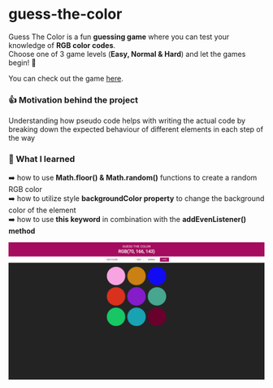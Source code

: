 # **guess-the-color**
Guess The Color is a fun **guessing game** where you can test your knowledge of **RGB color codes**.<br>
Choose one of 3 game levels (**Easy, Normal & Hard**) and let the games begin! :rainbow:

You can check out the game [here](https://lara-isak.github.io/guess-the-color/).

### :thumbsup: Motivation behind the project

Understanding how pseudo code helps with writing the actual code by breaking down the expected behaviour of different elements in each step of the way

### :seedling: What I learned
:arrow_right: how to use **Math.floor() & Math.random()** functions to create a random RGB color <br>
:arrow_right: how to utilize style **backgroundColor property** to change the background color of the element <br>
:arrow_right: how to use **this keyword** in combination with the **addEvenListener() method**

![](guess-the-color.png)
